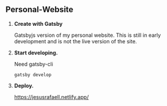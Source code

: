 ## Personal-Website

1.  **Create with Gatsby**

    Gatsbyjs version of my personal website. This is still in early development and is not the live version of the site.

2.  **Start developing.**

    Need gatsby-cli

    ```shell
    gatsby develop
    ```

3.  **Deploy.**

    https://jesusrafaell.netlify.app/

